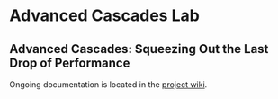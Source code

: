 Advanced Cascades Lab
=====================

Advanced Cascades: Squeezing Out the Last Drop of Performance
-------------------------------------------------------------

Ongoing documentation is located in the [project wiki](https://source.greenviolet.net/advcascadeslab/wikis/index "Advanced Cascades Lab Wiki").
